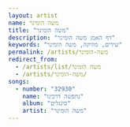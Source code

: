 ```yaml
---
layout: artist
name: משה הומינר
title: "משה הומינר"
description: "דף האמן משה הומינר"
keywords: "שירים, מוזיקה, משה הומינר"
permalink: /artists/משה-הומינר
redirect_from:
  - /artists/list/משה הומינר
  - /artists/משה-הומינר/
songs:
  - number: "32930"
    name: "נחפשה דרכינו"
    album: "סינגלים"
    artist: "משה הומינר"
---
```

